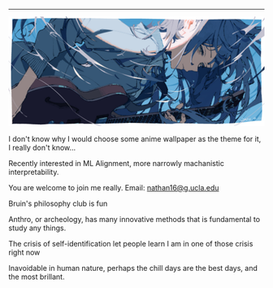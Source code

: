 
---

![guitar.jpg](guitar.JPG)

I don't know why I would choose some anime wallpaper as the theme for it, I really don't know...



Recently interested in ML Alignment, more narrowly machanistic interpretability.



You are welcome to join me really. Email: nathan16@g.ucla.edu



Bruin's philosophy club is fun



Anthro, or archeology, has many innovative methods that is fundamental to study any things.



The crisis of self-identification let people learn
I am in one of those crisis right now

Inavoidable in human nature, perhaps the chill days are the best days, and the most brillant.





